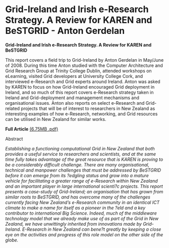 # Grid-Ireland and Irish e-Research Strategy. A Review for KAREN and BeSTGRID - Anton Gerdelan

**Grid-Ireland and Irish e-Research Strategy. A Review for KAREN and BeSTGRID**

This report covers a field trip to Grid-Ireland by Anton Gerdelan in May/June of 2008. During this time Anton studied with the Computer Architecture and Grid Research Group at Trinity College Dublin, attended workshops on eLearning, visited Grid developers at University College Cork, and interviewed e-Research and Grid experts around Ireland. Anton was asked by KAREN to focus on how Grid-Ireland encouraged Grid deployment in Ireland, and so much of this report covers e-Research strategy taken in Ireland and Grid-deployment and management mechanisms and organisational issues. Anton also reports on select e-Research and Grid-related projects that will be of interest to researchers in New Zealand as interesting examples of how e-Research, networking, and Grid resources can be utilised in New Zealand for similar works.

**Full Article** [(6.75MB .pdf)](http://www.karen.net.nz/assets/Uploads/CommunityReports/GRID-Ireland-KAREN08.pdf)

Abstract

*Establishing a functioning computational Grid in New Zealand that both provides a useful service to researchers and scientists, and at the same time fully takes advantage of the great resource that is KAREN is proving to be a considerably difficult challenge. There are many organisational, technical and manpower challenges that must be addressed by BeSTGRID before it can emerge from its ?edgling status and grow into a mature vehicle for facilitating a greater range of e-Research within New Zealand and an important player in large international scienti?c projects. This report presents a case-study of Grid-Ireland; an organisation that has grown from similar roots to BeSTGRID, and has overcome many of the challenges currently facing New Zealand’s e-Research community in an identical ICT climate to make a name for itself as a pioneer in the ?eld and a key contributor to international Big Science. Indeed, much of the middleware technology model that we already make use of as part of the Grid in New Zealand, we have unwittingly inherited from innovations made by Grid-Ireland. E-Research in New Zealand can bene?t greatly by keeping a close eye on the activities and progress of this role model on the other side of the globe.*
